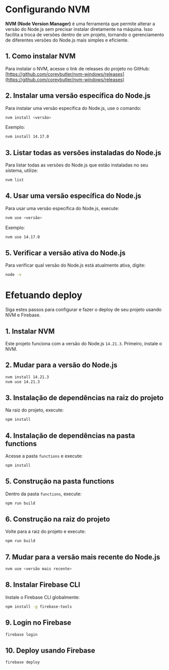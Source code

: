 # Configurando NVM

**NVM (Node Version Manager)** é uma ferramenta que permite alterar a versão do Node.js sem precisar instalar diretamente na máquina. Isso facilita a troca de versões dentro de um projeto, tornando o gerenciamento de diferentes versões do Node.js mais simples e eficiente.

## 1. Como instalar NVM

Para instalar o NVM, acesse o link de releases do projeto no GitHub:
[https://github.com/coreybutler/nvm-windows/releases](https://github.com/coreybutler/nvm-windows/releases)

## 2. Instalar uma versão específica do Node.js

Para instalar uma versão específica do Node.js, use o comando:

```bash
nvm install <versão>
```

Exemplo:

```bash
nvm install 14.17.0
```

## 3. Listar todas as versões instaladas do Node.js

Para listar todas as versões do Node.js que estão instaladas no seu sistema, utilize:

```bash
nvm list
```

## 4. Usar uma versão específica do Node.js

Para usar uma versão específica do Node.js, execute:

```bash
nvm use <versão>
```

Exemplo:

```bash
nvm use 14.17.0
```

## 5. Verificar a versão ativa do Node.js

Para verificar qual versão do Node.js está atualmente ativa, digite:

```bash
node -v
```

# Efetuando deploy

Siga estes passos para configurar e fazer o deploy de seu projeto usando NVM e Firebase.

## 1. Instalar NVM
Este projeto funciona com a versão do Node.js `14.21.3`. Primeiro, instale o NVM.

## 2. Mudar para a versão do Node.js
```bash
nvm install 14.21.3
nvm use 14.21.3
```

## 3. Instalação de dependências na raiz do projeto
Na raiz do projeto, execute:
```bash
npm install
```

## 4. Instalação de dependências na pasta functions
Acesse a pasta `functions` e execute:
```bash
npm install
```

## 5. Construção na pasta functions
Dentro da pasta `functions`, execute:
```bash
npm run build
```

## 6. Construção na raiz do projeto
Volte para a raiz do projeto e execute:
```bash
npm run build
```

## 7. Mudar para a versão mais recente do Node.js
```bash
nvm use <versão mais recente>
```

## 8. Instalar Firebase CLI
Instale o Firebase CLI globalmente:
```bash
npm install -g firebase-tools
```

## 9. Login no Firebase
```bash
firebase login
```

## 10. Deploy usando Firebase
```bash
firebase deploy
```

